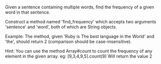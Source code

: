 Given a sentence containing multiple words, find the frequency of a given word in that sentence.

Construct a method named 'find_frequency' which accepts two arguments 'sentence' and 'word', both of which are String objects.

Example: The method, given 'Ruby is The best language in the World' and 'the', should return 2 (comparison should be case-insensitive).

Hint: You can use the method Array#count to count the frequency of any element in the given array. eg:
[9,3,4,9,5].count(9)
Will return the value 2